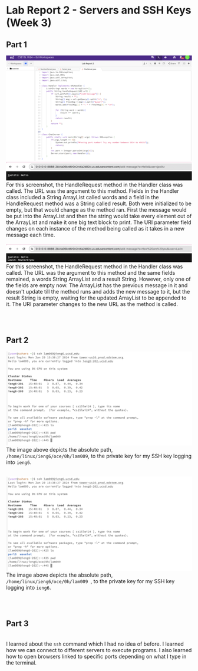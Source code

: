 # Lab Report 2 - Servers and SSH Keys (Week 3)

## Part 1
![Image](ChatServer.png)
<br/>![Image](ChatServerEX1.png)
<br/>For this screenshot, the HandleRequest method in the Handler class was called. The URL was the argument to this method. Fields in the Handler class included a String ArrayList called words and a field in the HandleRequest method was a String called result. Both were initialized to be empty, but that would change as the method ran. First the message would be put into the ArrayList and then the string would take every element out of the ArrayList and make it one big text block to print. The URI parameter field changes on each instance of the method being called as it takes in a new message each time.
<br/><br/>![Image](ChatServerEX2.png)
<br/>For this screenshot, the HandleRequest method in the Handler class was called. The URL was the argument to this method and the same fields remained, a words String ArrayList and a result String. However, only one of the fields are empty now. The ArrayList has the previous message in it and doesn't update till the method runs and adds the new message to it, but the result String is empty, waiting for the updated ArrayList to be appended to it. The URI parameter changes to the new URL as the method is called.

<br/><br/>
## Part 2

![Image](PubKey.jpeg)
<br/>The image above depicts the absolute path, `/home/linux/ieng6/oce/0h/lam009`, to the private key for my SSH key logging into `ieng6`.

<br/>![Image](PubKey.jpeg)
The image above depicts the absolute path, `/home/linux/ieng6/oce/0h/lam009 `, to the private key for my SSH key logging into `ieng6`.

<br/><br/>
## Part 3
<br/>I learned about the `ssh` command which I had no idea of before. I learned how we can connect to different servers to execute programs. I also learned how to open browsers linked to specific ports depending on what I type in the terminal.
